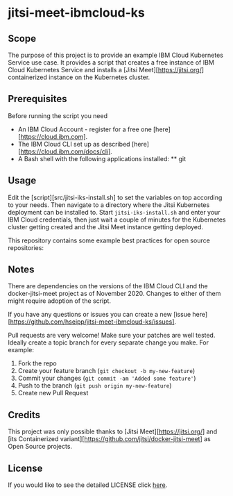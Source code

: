 <!-- This should be the location of the title of the repository, normally the short name -->
# jitsi-meet-ibmcloud-ks

<!-- Build Status, is a great thing to have at the top of your repository, it shows that you take your CI/CD as first class citizens -->
<!-- [![Build Status](https://travis-ci.org/jjasghar/ibm-cloud-cli.svg?branch=master)](https://travis-ci.org/jjasghar/ibm-cloud-cli) -->

<!-- Not always needed, but a scope helps the user understand in a short sentance like below, why this repo exists -->
## Scope

The purpose of this project is to provide an example IBM Cloud Kubernetes Service use case.
It provides a script that creates a free instance of IBM Cloud Kubernetes Service and installs a [Jitsi Meet][https://jitsi.org/]
containerized instance on the Kubernetes cluster.

## Prerequisites

Before running the script you need

* An IBM Cloud Account - register for a free one [here][https://cloud.ibm.com].
* The IBM Cloud CLI set up as described [here][https://cloud.ibm.com/docs/cli].
* A Bash shell with the following applications installed:
** git

<!-- A more detailed Usage or detailed explaination of the repository here -->
## Usage

Edit the [script][src/jitsi-iks-install.sh] to set the variables on top according to your needs.
Then navigate to a directory where the Jitsi Kubernetes deployment can be installed to.
Start `jitsi-iks-install.sh` and enter your IBM Cloud credentials, then just wait a couple of minutes for the
Kubernetes cluster getting created and the Jitsi Meet instance getting deployed.

This repository contains some example best practices for open source repositories:

<!-- A notes section is useful for anything that isn't covered in the Usage or Scope. Like what we have below. -->
## Notes

There are dependencies on the versions of the IBM Cloud CLI and the docker-jitsi-meet project as of November 2020.
Changes to either of them might require adoption of the script.

<!-- Questions can be useful but optional, this gives you a place to say, "This is how to contact this project maintainers or create PRs -->
If you have any questions or issues you can create a new [issue here][https://github.com/hseipp/jitsi-meet-ibmcloud-ks/issues].

Pull requests are very welcome! Make sure your patches are well tested.
Ideally create a topic branch for every separate change you make. For
example:

1. Fork the repo
2. Create your feature branch (`git checkout -b my-new-feature`)
3. Commit your changes (`git commit -am 'Added some feature'`)
4. Push to the branch (`git push origin my-new-feature`)
5. Create new Pull Request

## Credits

This project was only possible thanks to [Jitsi Meet][https://jitsi.org/] and [its Containerized variant][https://github.com/jitsi/docker-jitsi-meet] as Open Source projects.

## License

If you would like to see the detailed LICENSE click [here](LICENSE).
